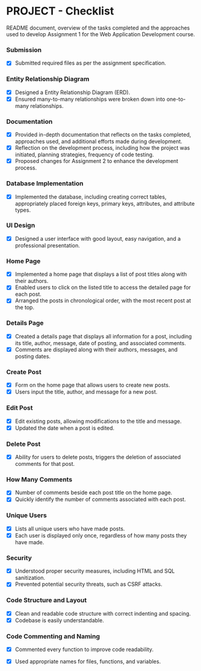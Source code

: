 # PROJECT - Checklist
README document, overview of the tasks completed and the approaches used to develop Assignment 1 for the Web Application Development course.

### Submission
- [x] Submitted required files as per the assignment specification.

### Entity Relationship Diagram
- [x] Designed a Entity Relationship Diagram (ERD).
- [x] Ensured many-to-many relationships were broken down into one-to-many relationships.

### Documentation
- [x] Provided in-depth documentation that reflects on the tasks completed, approaches used, and additional efforts made during development.
- [x] Reflection on the development process, including how the project was initiated, planning strategies, frequency of code testing.
- [x] Proposed changes for Assignment 2 to enhance the development process.

### Database Implementation
- [x] Implemented the database, including creating correct tables, appropriately placed foreign keys, primary keys, attributes, and attribute types.

### UI Design
- [x] Designed a user interface with good layout, easy navigation, and a professional presentation.

### Home Page
- [x] Implemented a home page that displays a list of post titles along with their authors.
- [x] Enabled users to click on the listed title to access the detailed page for each post.
- [x] Arranged the posts in chronological order, with the most recent post at the top.

### Details Page
- [x] Created a details page that displays all information for a post, including its title, author, message, date of posting, and associated comments.
- [x] Comments are displayed along with their authors, messages, and posting dates.

### Create Post
- [x] Form on the home page that allows users to create new posts.
- [x] Users input the title, author, and message for a new post.

### Edit Post
- [x] Edit existing posts, allowing modifications to the title and message.
- [x] Updated the date when a post is edited.

### Delete Post
- [x] Ability for users to delete posts, triggers the deletion of associated comments for that post.

### How Many Comments
- [x] Number of comments beside each post title on the home page.
- [x] Quickly identify the number of comments associated with each post.

### Unique Users
- [x] Lists all unique users who have made posts.
- [x] Each user is displayed only once, regardless of how many posts they have made.

### Security
- [x] Understood proper security measures, including HTML and SQL sanitization.
- [x] Prevented potential security threats, such as CSRF attacks.

### Code Structure and Layout
- [x] Clean and readable code structure with correct indenting and spacing.
- [x] Codebase is easily understandable.

### Code Commenting and Naming
- [x] Commented every function to improve code readability.
- [x] Used appropriate names for files, functions, and variables.

